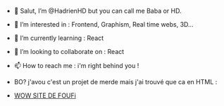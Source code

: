 - 👋 Salut, I’m @HadrienHD but you can call me Baba or HD.
- 👀 I’m interested in : Frontend, Graphism, Real time webs, 3D...
- 🌱 I’m currently learning : React
- 💞️ I’m looking to collaborate on : React
- 📫 How to reach me : i'm right behind you !

- BO? j'avou c'est un projet de merde mais j'ai trouvé que ca en HTML :
- <a href="https://hadrienhd.github.io/HadrienHD/" target="_blank">WOW SITE DE FOUFi</a>
